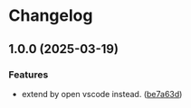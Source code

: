 # Changelog

## 1.0.0 (2025-03-19)


### Features

* extend by open vscode instead. ([be7a63d](https://github.com/groutoutlook/viniv/commit/be7a63d08a8ce60261ef009026a4ae8e19ab3032))
